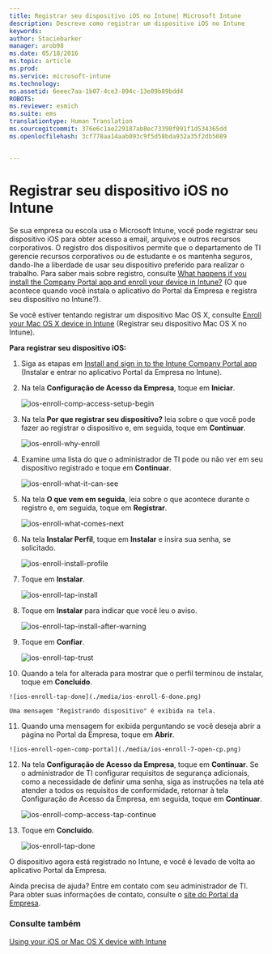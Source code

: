```yaml
---
title: Registrar seu dispositivo iOS no Intune| Microsoft Intune
description: Descreve como registrar um dispositivo iOS no Intune
keywords: 
author: Staciebarker
manager: arob98
ms.date: 05/18/2016
ms.topic: article
ms.prod: 
ms.service: microsoft-intune
ms.technology: 
ms.assetid: 6eeec7aa-1b07-4ce3-894c-13e09b89bdd4
ROBOTS: 
ms.reviewer: esmich
ms.suite: ems
translationtype: Human Translation
ms.sourcegitcommit: 376e6c1ae229187ab8ec73390f091f1d534365dd
ms.openlocfilehash: 3cf778aa14aab093c9f5d58bda932a35f2db5089


---
```



# Registrar seu dispositivo iOS no Intune

Se sua empresa ou escola usa o Microsoft Intune, você pode registrar seu dispositivo iOS para obter acesso a email, arquivos e outros recursos corporativos. O registro dos dispositivos permite que o departamento de TI gerencie recursos corporativos ou de estudante e os mantenha seguros, dando-lhe a liberdade de usar seu dispositivo preferido para realizar o trabalho. Para saber mais sobre registro, consulte [What happens if you install the Company Portal app and enroll your device in Intune?](what-happens-if-you-install-the-company-portal-app-and-enroll-your-device-in-intune-ios.md) (O que acontece quando você instala o aplicativo do Portal da Empresa e registra seu dispositivo no Intune?).

Se você estiver tentando registrar um dispositivo Mac OS X, consulte [Enroll your Mac OS X device in Intune](enroll-your-device-in-intune-mac-os-x.md) (Registrar seu dispositivo Mac OS X no Intune).



**Para registrar seu dispositivo iOS:**

1.  Siga as etapas em [Install and sign in to the Intune Company Portal app](install-and-sign-in-to-the-intune-company-portal-app-ios.md) (Instalar e entrar no aplicativo Portal da Empresa no Intune).

2. Na tela **Configuração de Acesso da Empresa**, toque em **Iniciar**.

    ![ios-enroll-comp-access-setup-begin](./media/ios-enroll-1a-comp-access-setup.png) 

3. Na tela **Por que registrar seu dispositivo?** leia sobre o que você pode fazer ao registrar o dispositivo e, em seguida, toque em **Continuar**.

    ![ios-enroll-why-enroll](./media/ios-enroll-1b-why-enroll.png) 

4. Examine uma lista do que o administrador de TI pode ou não ver em seu dispositivo registrado e toque em **Continuar**.

    ![ios-enroll-what-it-can-see](./media/ios-enroll-1c-we-care-privacy.png) 

5.  Na tela **O que vem em seguida**, leia sobre o que acontece durante o registro e, em seguida, toque em **Registrar**.

    ![ios-enroll-what-comes-next](./media/ios-enroll-1d-what-comes-next.png) 

6.  Na tela **Instalar Perfil**, toque em **Instalar** e insira sua senha, se solicitado.

    ![ios-enroll-install-profile](./media/ios-enroll-2-mgt-profile-install.png) 
  
7.  Toque em **Instalar**.

    ![ios-enroll-tap-install](./media/ios-enroll-3-mgt-profile-install-2.png)    

8.  Toque em **Instalar** para indicar que você leu o aviso.

    ![ios-enroll-tap-install-after-warning](./media/ios-enroll-4-warning.png) 

9.  Toque em **Confiar**.

    ![ios-enroll-tap-trust](./media/ios-enroll-5-trust.png) 

10.  Quando a tela for alterada para mostrar que o perfil terminou de instalar, toque em **Concluído**.

    ![ios-enroll-tap-done](./media/ios-enroll-6-done.png) 

    Uma mensagem "Registrando dispositivo" é exibida na tela.

11.  Quando uma mensagem for exibida perguntando se você deseja abrir a página no Portal da Empresa, toque em **Abrir**.

    ![ios-enroll-open-comp-portal](./media/ios-enroll-7-open-cp.png) 

12. Na tela **Configuração de Acesso da Empresa**, toque em **Continuar**. Se o administrador de TI configurar requisitos de segurança adicionais, como a necessidade de definir uma senha, siga as instruções na tela até atender a todos os requisitos de conformidade, retornar à tela Configuração de Acesso da Empresa, em seguida, toque em **Continuar**.

    ![ios-enroll-comp-access-tap-continue](./media/ios-enroll-8-comp-access-setup-compliance.png) 

13. Toque em **Concluído**. 

    ![ios-enroll-tap-done](./media/ios-enroll-9-comp-access-setup-complete.png) 

O dispositivo agora está registrado no Intune, e você é levado de volta ao aplicativo Portal da Empresa.

Ainda precisa de ajuda? Entre em contato com seu administrador de TI. Para obter suas informações de contato, consulte o [site do Portal da Empresa](http://portal.manage.microsoft.com).

### Consulte também
[Using your iOS or Mac OS X device with Intune](using-your-ios-or-mac-os-x-device-with-intune.md)


<!--HONumber=Jul16_HO3-->


